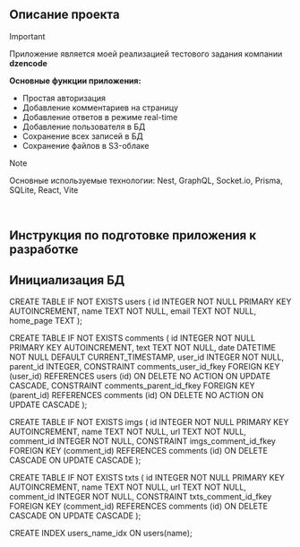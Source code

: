 ## Описание проекта

> [!IMPORTANT]
> Приложение является моей реализацией тестового задания компании **dzencode**

**Основные функции приложения:**
- Простая авторизация
- Добавление комментариев на страницу
- Добавление ответов в режиме real-time
- Добавление пользователя в БД
- Сохранение всех записей в БД
- Сохранение файлов в S3-облаке

> [!NOTE]
> Основные используемые технологии:
> Nest, GraphQL, Socket.io, Prisma, SQLite, React, Vite

<br>

## Инструкция по подготовке приложения к разработке


## Инициализация БД

CREATE TABLE IF NOT EXISTS users (
  id INTEGER NOT NULL PRIMARY KEY AUTOINCREMENT,
  name TEXT NOT NULL,
  email TEXT NOT NULL,
  home_page TEXT
);

CREATE TABLE IF NOT EXISTS comments (
  id INTEGER NOT NULL PRIMARY KEY AUTOINCREMENT,
  text TEXT NOT NULL,
  date DATETIME NOT NULL DEFAULT CURRENT_TIMESTAMP,
  user_id INTEGER NOT NULL,
  parent_id INTEGER,
  CONSTRAINT comments_user_id_fkey FOREIGN KEY (user_id) REFERENCES users (id) ON DELETE NO ACTION ON UPDATE CASCADE,
  CONSTRAINT comments_parent_id_fkey FOREIGN KEY (parent_id) REFERENCES comments (id) ON DELETE NO ACTION ON UPDATE CASCADE
);

CREATE TABLE IF NOT EXISTS imgs (
  id INTEGER NOT NULL PRIMARY KEY AUTOINCREMENT,
  name TEXT NOT NULL,
  url TEXT NOT NULL,
  comment_id INTEGER NOT NULL,
  CONSTRAINT imgs_comment_id_fkey FOREIGN KEY (comment_id) REFERENCES comments (id) ON DELETE CASCADE ON UPDATE CASCADE
);

CREATE TABLE IF NOT EXISTS txts (
  id INTEGER NOT NULL PRIMARY KEY AUTOINCREMENT,
  name TEXT NOT NULL,
  url TEXT NOT NULL,
  comment_id INTEGER NOT NULL,
  CONSTRAINT txts_comment_id_fkey FOREIGN KEY (comment_id) REFERENCES comments (id) ON DELETE CASCADE ON UPDATE CASCADE
);

CREATE INDEX users_name_idx ON users(name);